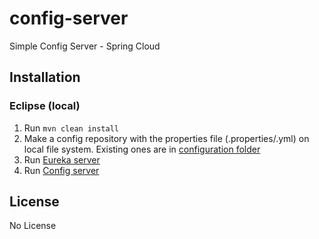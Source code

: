 # config-server
Simple Config Server - Spring Cloud

## Installation

### Eclipse (local)

1. Run  ``` mvn clean install ```
2. Make a config repository with the properties file (.properties/.yml) on local file system. Existing ones are in [configuration folder](https://github.com/abhijeetashri/configuration)
3. Run [Eureka server](https://github.com/abhijeetashri/eureka-server)
4. Run [Config server](https://github.com/abhijeetashri/config-server)

## License
No License